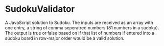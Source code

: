 # SudokuValidator

A JavaScript solution to Sudoku. The inputs are received as an array with one entry, a string of comma seperatred numbers (81 numbers in a sudoku). The output is true or false based on if that list of numbers if entered into a sudoku board in row-major order would be a valid solution.